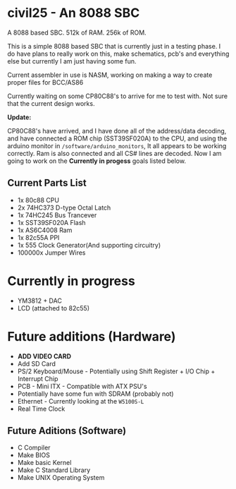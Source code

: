 # civil25 - An 8088 SBC

A 8088 based SBC. 512k of RAM. 256k of ROM.

This is a simple 8088 based SBC that is currently just in a testing phase. I do have plans to really work on this, make schematics, pcb's and everything else but currently I am just having some fun.

Current assembler in use is NASM, working on making a way to create proper files for BCC/AS86  

Currently waiting on some CP80C88's to arrive for me to test with. Not sure that the current design works.  

**Update:**

CP80C88's have arrived, and I have done all of the address/data decoding, and have connected a ROM chip (SST39SF020A) to the CPU, and using the arduino monitor in `/software/arduino_monitors`, It all appears to be working correctly. Ram is also connected and all CS# lines are decoded. Now I am going to work on the **Currently in progess** goals listed below.



## Current Parts List

- 1x 80c88 CPU
- 2x 74HC373 D-type Octal Latch
- 1x 74HC245 Bus Trancever
- 1x SST39SF020A Flash
- 1x AS6C4008 Ram
- 1x 82c55A PPI
- 1x 555 Clock Generator(And supporting circuitry)
- 100000x Jumper Wires

# Currently in progress
 - YM3812 + DAC
 - LCD (attached to 82c55)

# Future additions (Hardware)

- **ADD VIDEO CARD**
- Add SD Card
- PS/2 Keyboard/Mouse - Potentially using Shift Register + I/O Chip + Interrupt Chip
- PCB - Mini ITX - Compatible with ATX PSU's
- Potentially have some fun with SDRAM (probably not)
- Ethernet - Currently looking at the `W5100S-L`
- Real Time Clock

## Future Aditions (Software)

- C Compiler
- Make BIOS
- Make basic Kernel
- Make C Standard Library
- Make UNIX Operating System
